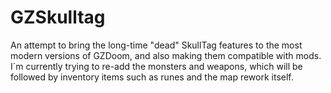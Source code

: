 # GZSkulltag
An attempt to bring the long-time "dead" SkullTag features to the most modern versions of GZDoom, and also making them compatible with mods. I´m currently trying to re-add the monsters and weapons, which will be followed by inventory items such as runes and the map rework itself.
